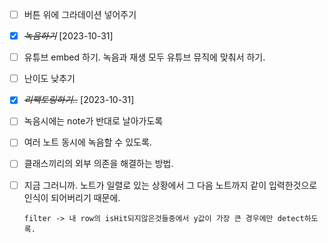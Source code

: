 - [ ] 버튼 위에 그라데이션 넣어주기

* [x] ~~_녹음하기_~~ [2023-10-31]

* [ ] 유튜브 embed 하기. 녹음과 재생 모두 유튜브 뮤직에 맞춰서 하기.

* [ ] 난이도 낮추기

* [x] ~~_리팩토링하기.._~~ [2023-10-31]

* [ ] 녹음시에는 note가 반대로 날아가도록

* [ ] 여러 노트 동시에 녹음할 수 있도록.

* [ ] 클래스끼리의 외부 의존을 해결하는 방법.

* [ ] 지금 그러니까. 노트가 일렬로 있는 상황에서
      그 다음 노트까지 같이 입력한것으로 인식이 되어버리기 때문에.

      filter -> 내 row의 isHit되지않은것들중에서 y값이 가장 큰 경우에만 detect하도록.

